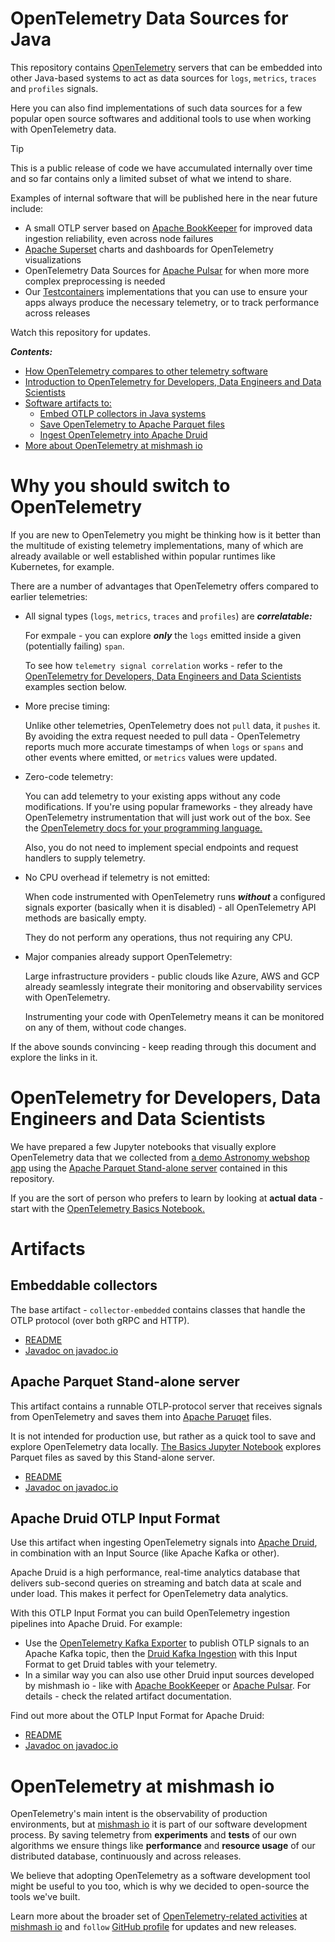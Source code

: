 # OpenTelemetry Data Sources for Java

This repository contains [OpenTelemetry](https://opentelemetry.io/) servers that can be embedded into other Java-based systems to act as data sources for `logs`, `metrics`, `traces` and `profiles` signals.

Here you can also find implementations of such data sources for a few popular open source softwares and additional tools to use when working with OpenTelemetry data.

> [!TIP]
> This is a public release of code we have accumulated internally over time and so far contains only a limited subset of what we intend to share.
>
> Examples of internal software that will be published here in the near future include:
> 
> - A small OTLP server based on [Apache BookKeeper](https://bookkeeper.apache.org/) for improved
>   data ingestion reliability, even across node failures
> - [Apache Superset](https://superset.apache.org/) charts and dashboards for OpenTelemetry
>   visualizations
> - OpenTelemetry Data Sources for [Apache Pulsar](https://pulsar.apache.org/) for when more
>   more complex preprocessing is needed
> - Our [Testcontainers](https://testcontainers.com/) implementations that you can use to
>   ensure your apps always produce the necessary telemetry, or to track performance across
>   releases
>
> Watch this repository for updates.

***Contents:***

- [How OpenTelemetry compares to other telemetry software](#why-you-should-switch-to-opentelemetry)
- [Introduction to OpenTelemetry for Developers, Data Engineers and Data Scientists](#opentelemetry-for-developers-data-engineers-and-data-scientists)
- [Software artifacts to:](#artifacts)
  - [Embed OTLP collectors in Java systems](#embeddable-collectors)
  - [Save OpenTelemetry to Apache Parquet files](#apache-parquet-stand-alone-server)
  - [Ingest OpenTelemetry into Apache Druid](#apache-druid-otlp-input-format)
- [More about OpenTelemetry at mishmash io](#opentelemetry-at-mishmash-io)

# Why you should switch to OpenTelemetry

If you are new to OpenTelemetry you might be thinking how is it better than the multitude of
existing telemetry implementations, many of which are already available or well established within
popular runtimes like Kubernetes, for example.

There are a number of advantages that OpenTelemetry offers compared to earlier telemetries:

- All signal types (`logs`, `metrics`, `traces` and `profiles`) are ***correlatable:***
  
  For exmpale - you can explore ***only*** the `logs` emitted inside a given (potentially failing) `span`.

  To see how `telemetry signal correlation` works - refer to the [OpenTelemetry for Developers, Data Engineers and Data Scientists](#opentelemetry-for-developers-data-engineers-and-data-scientists) examples section below.
- More precise timing:
  
  Unlike other telemetries, OpenTelemetry does not `pull` data, it `pushes` it. By avoiding the
  extra request needed to pull data - OpenTelemetry reports much more accurate timestamps of
  when `logs` or `spans` and other events where emitted, or `metrics` values were updated.
- Zero-code telemetry:
  
  You can add telemetry to your existing apps without any code modifications. If you're using
  popular frameworks - they already have OpenTelemetry instrumentation that will just work out
  of the box. See the [OpenTelemetry docs for your programming language.](https://opentelemetry.io/docs/languages/)

  Also, you do not need to implement special endpoints and request handlers to supply telemetry.
- No CPU overhead if telemetry is not emitted:
  
  When code instrumented with OpenTelemetry runs ***without*** a configured signals exporter
  (basically when it is disabled) - all OpenTelemetry API methods are basically empty.

  They do not perform any operations, thus not requiring any CPU. 
- Major companies already support OpenTelemetry:
  
  Large infrastructure providers - public clouds like Azure, AWS and GCP already seamlessly integrate their monitoring and observability services with OpenTelemetry.
  
  Instrumenting your code with OpenTelemetry means it can be monitored on any of them, without
  code changes.

If the above sounds convincing - keep reading through this document and explore the links in it.

# OpenTelemetry for Developers, Data Engineers and Data Scientists

We have prepared a few Jupyter notebooks that visually explore OpenTelemetry data that we collected from [a demo Astronomy webshop app](https://github.com/mishmash-io/opentelemetry-demo-to-parquet)
using the [Apache Parquet Stand-alone server](./server-parquet) contained in this repository.

If you are the sort of person who prefers to learn by looking at **actual data** - start with the [OpenTelemetry Basics Notebook.](./examples/notebooks/basics.ipynb)

# Artifacts

## Embeddable collectors

The base artifact - `collector-embedded` contains classes that handle the OTLP protocol (over both gRPC and HTTP).
- [README](./collector-embedded)
- [Javadoc on javadoc.io](https://javadoc.io/doc/io.mishmash.opentelemetry/collector-embedded)

## Apache Parquet Stand-alone server

This artifact contains a runnable OTLP-protocol server that receives signals from OpenTelemetry and saves them into [Apache Paruqet](https://parquet.apache.org/) files.

It is not intended for production use, but rather as a quick tool to save and explore OpenTelemetry data locally. [The Basics Jupyter Notebook](./examples/notebooks/basics.ipynb) explores
Parquet files as saved by this Stand-alone server.
- [README](./server-parquet)
- [Javadoc on javadoc.io](https://javadoc.io/doc/io.mishmash.opentelemetry/server-parquet)

## Apache Druid OTLP Input Format

Use this artifact when ingesting OpenTelemetry signals into [Apache Druid](https://druid.apache.org), in combination with an Input Source (like Apache Kafka or other).

Apache Druid is a high performance, real-time analytics database that delivers sub-second queries on streaming and batch data at scale and under load. This makes it perfect for OpenTelemetry data analytics.

With this OTLP Input Format you can build OpenTelemetry ingestion pipelines into Apache
Druid. For example:
- Use the [OpenTelemetry Kafka Exporter](https://github.com/open-telemetry/opentelemetry-collector-contrib/blob/main/exporter/kafkaexporter/README.md) to publish
OTLP signals to an Apache Kafka topic, then the [Druid Kafka Ingestion](https://druid.apache.org/docs/latest/ingestion/kafka-ingestion/) with this Input Format to get Druid
tables with your telemetry.
- In a similar way you can also use other Druid input sources developed by mishmash io -
like with [Apache BookKeeper](https://bookkeeper.apache.org) or [Apache Pulsar](https://pulsar.apache.org). For details - check the related artifact documentation.

Find out more about the OTLP Input Format for Apache Druid:
- [README](./druid-otlp-format)
- [Javadoc on javadoc.io](https://javadoc.io/doc/io.mishmash.opentelemetry/druid-otlp-format)

# OpenTelemetry at mishmash io

OpenTelemetry's main intent is the observability of production environments, but at [mishmash io](https://mishmash.io) it is part of our software development process. By saving telemetry from  **experiments** and **tests** of 
our own algorithms we ensure things like **performance** and **resource usage** of our distributed database, continuously and across releases.

We believe that adopting OpenTelemetry as a software development tool might be useful to you too, which is why we decided to open-source the tools we've built.

Learn more about the broader set of [OpenTelemetry-related activities](https://mishmash.io/open_source/opentelemetry) at
[mishmash io](https://mishmash.io/) and `follow` [GitHub profile](https://github.com/mishmash-io) for updates and new releases.
